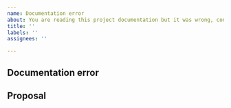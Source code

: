 ```yaml
---
name: Documentation error
about: You are reading this project documentation but it was wrong, confusing, something looks bad or could be better.
title: ''
labels: ''
assignees: ''

---
```


<!-- Thank you for helping!

     If you are looking for support, please check out our documentation or consider asking a question on our Discussions:
      * https://github.com/brunotacca/poc_cleanarch_spring_multimodule/discussions
      * https://github.com/brunotacca/poc_cleanarch_spring_multimodule/blob/main/docs/GET_STARTED.md
      * https://github.com/brunotacca/poc_cleanarch_spring_multimodule/blob/main/docs/SUPPORT.md

-->

## Documentation error

<!--
   Please link the exact documentation part (or parts) with errors
-->

## Proposal

<!--
     Briefly but precisely describe what you would like it to be, or how it should be.

     Consider sending a PR with your adjustments.
-->